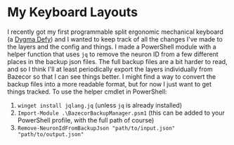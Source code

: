 # My Keyboard Layouts
I recently got my first programmable split ergonomic mechanical keyboard (a [Dygma Defy](https://dygma.com/dygma-defy)) and I wanted to keep track of all the changes I've made to the layers and the config and things. I made a PowerShell module with a helper function that uses `jq` to remove the neuron ID from a few different places in the backup json files. The full backup files are a bit harder to read, and so I think I'll at least periodically export the layers individually from Bazecor so that I can see things better. I might find a way to convert the backup files into a more readable format, but for now I just want to get things tracked.
To use the helper cmdlet in PowerShell:
1. `winget install jqlang.jq` (unless `jq` is already installed)
1. `Import-Module .\BazecorBackupManager.psm1` (this can be added to your PowerShell profile, with the full path of course)
1. `Remove-NeuronIdFromBackupJson "path/to/input.json" "path/to/output.json"`
